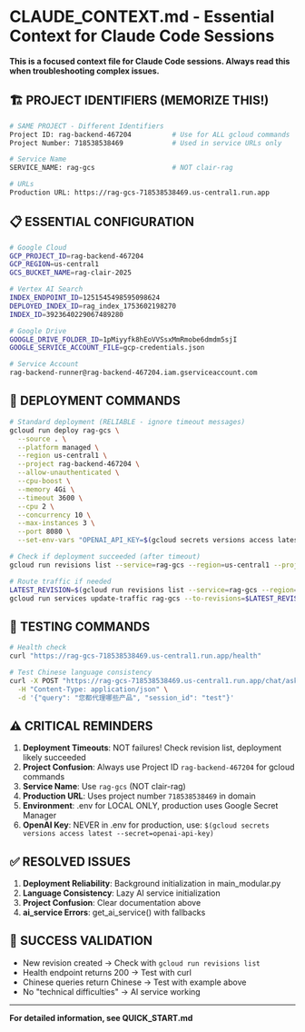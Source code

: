 # CLAUDE_CONTEXT.md - Essential Context for Claude Code Sessions

**This is a focused context file for Claude Code sessions. Always read this when troubleshooting complex issues.**

## 🏗️ PROJECT IDENTIFIERS (MEMORIZE THIS!)

```bash
# SAME PROJECT - Different Identifiers
Project ID: rag-backend-467204          # Use for ALL gcloud commands
Project Number: 718538538469            # Used in service URLs only

# Service Name
SERVICE_NAME: rag-gcs                   # NOT clair-rag

# URLs
Production URL: https://rag-gcs-718538538469.us-central1.run.app
```

## 📋 ESSENTIAL CONFIGURATION

```bash
# Google Cloud
GCP_PROJECT_ID=rag-backend-467204
GCP_REGION=us-central1
GCS_BUCKET_NAME=rag-clair-2025

# Vertex AI Search
INDEX_ENDPOINT_ID=1251545498595098624
DEPLOYED_INDEX_ID=rag_index_1753602198270
INDEX_ID=3923640229067489280

# Google Drive
GOOGLE_DRIVE_FOLDER_ID=1pMiyyfk8hEoVVSsxMmRmobe6dmdm5sjI
GOOGLE_SERVICE_ACCOUNT_FILE=gcp-credentials.json

# Service Account
rag-backend-runner@rag-backend-467204.iam.gserviceaccount.com
```

## 🚀 DEPLOYMENT COMMANDS

```bash
# Standard deployment (RELIABLE - ignore timeout messages)
gcloud run deploy rag-gcs \
  --source . \
  --platform managed \
  --region us-central1 \
  --project rag-backend-467204 \
  --allow-unauthenticated \
  --cpu-boost \
  --memory 4Gi \
  --timeout 3600 \
  --cpu 2 \
  --concurrency 10 \
  --max-instances 3 \
  --port 8080 \
  --set-env-vars "OPENAI_API_KEY=$(gcloud secrets versions access latest --secret=openai-api-key --project=718538538469),GCP_PROJECT_ID=rag-backend-467204,GCS_BUCKET_NAME=rag-clair-2025,GOOGLE_DRIVE_FOLDER_ID=1pMiyyfk8hEoVVSsxMmRmobe6dmdm5sjI,DEPLOYED_INDEX_ID=rag_index_1753602198270,INDEX_ENDPOINT_ID=1251545498595098624,ENVIRONMENT=production,DEBUG=false,GPT_MODEL=gpt-4o-2024-08-06,EMBED_MODEL=text-embedding-3-small,MAX_TOKENS=2000,TEMPERATURE=0.9,SIMILARITY_THRESHOLD=0.9,TOP_K=3,GCP_REGION=us-central1"

# Check if deployment succeeded (after timeout)
gcloud run revisions list --service=rag-gcs --region=us-central1 --project=rag-backend-467204 --limit=3

# Route traffic if needed
LATEST_REVISION=$(gcloud run revisions list --service=rag-gcs --region=us-central1 --project=rag-backend-467204 --limit=1 --format="value(REVISION)")
gcloud run services update-traffic rag-gcs --to-revisions=$LATEST_REVISION=100 --region=us-central1 --project=rag-backend-467204
```

## 🧪 TESTING COMMANDS

```bash
# Health check
curl "https://rag-gcs-718538538469.us-central1.run.app/health"

# Test Chinese language consistency
curl -X POST "https://rag-gcs-718538538469.us-central1.run.app/chat/ask" \
  -H "Content-Type: application/json" \
  -d '{"query": "您都代理哪些产品", "session_id": "test"}'
```

## ⚠️ CRITICAL REMINDERS

1. **Deployment Timeouts**: NOT failures! Check revision list, deployment likely succeeded
2. **Project Confusion**: Always use Project ID `rag-backend-467204` for gcloud commands
3. **Service Name**: Use `rag-gcs` (NOT clair-rag) 
4. **Production URL**: Uses project number `718538538469` in domain
5. **Environment**: .env for LOCAL ONLY, production uses Google Secret Manager
6. **OpenAI Key**: NEVER in .env for production, use: `$(gcloud secrets versions access latest --secret=openai-api-key)`

## ✅ RESOLVED ISSUES

1. **Deployment Reliability**: Background initialization in main_modular.py
2. **Language Consistency**: Lazy AI service initialization
3. **Project Confusion**: Clear documentation above
4. **ai_service Errors**: get_ai_service() with fallbacks

## 🎯 SUCCESS VALIDATION

- New revision created → Check with `gcloud run revisions list`
- Health endpoint returns 200 → Test with curl
- Chinese queries return Chinese → Test with example above
- No "technical difficulties" → AI service working

---
**For detailed information, see QUICK_START.md**